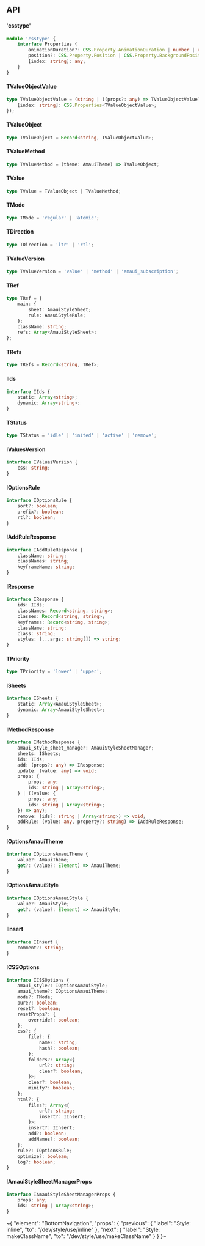 

## API

#### 'csstype'

```ts
module 'csstype' {
    interface Properties {
        animationDuration?: CSS.Property.AnimationDuration | number | undefined;
        position?: CSS.Property.Position | CSS.Property.BackgroundPosition | undefined;
        [index: string]: any;
    }
}
```

#### TValueObjectValue

```ts
type TValueObjectValue = (string | ((props?: any) => TValueObjectValue) | AmauiSubscription | CSS.Properties<string | number | Array<string | number> | Array<Array<string | number>> | Array<TValueObjectValue> | Array<Array<TValueObjectValue>> | ((props?: any) => TValueObjectValue)> | Record<string, any> | {
    [index: string]: CSS.Properties<TValueObjectValue>;
});
```

#### TValueObject

```ts
type TValueObject = Record<string, TValueObjectValue>;
```

#### TValueMethod

```ts
type TValueMethod = (theme: AmauiTheme) => TValueObject;
```

#### TValue

```ts
type TValue = TValueObject | TValueMethod;
```

#### TMode

```ts
type TMode = 'regular' | 'atomic';
```

#### TDirection

```ts
type TDirection = 'ltr' | 'rtl';
```

#### TValueVersion

```ts
type TValueVersion = 'value' | 'method' | 'amaui_subscription';
```

#### TRef

```ts
type TRef = {
    main: {
        sheet: AmauiStyleSheet;
        rule: AmauiStyleRule;
    };
    className: string;
    refs: Array<AmauiStyleSheet>;
};
```

#### TRefs

```ts
type TRefs = Record<string, TRef>;
```

#### IIds

```ts
interface IIds {
    static: Array<string>;
    dynamic: Array<string>;
}
```

#### TStatus

```ts
type TStatus = 'idle' | 'inited' | 'active' | 'remove';
```

#### IValuesVersion

```ts
interface IValuesVersion {
    css: string;
}
```

#### IOptionsRule

```ts
interface IOptionsRule {
    sort?: boolean;
    prefix?: boolean;
    rtl?: boolean;
}
```

#### IAddRuleResponse

```ts
interface IAddRuleResponse {
    className: string;
    classNames: string;
    keyframeName: string;
}
```

#### IResponse

```ts
interface IResponse {
    ids: IIds;
    classNames: Record<string, string>;
    classes: Record<string, string>;
    keyframes: Record<string, string>;
    className: string;
    class: string;
    styles: (...args: string[]) => string;
}
```

#### TPriority

```ts
type TPriority = 'lower' | 'upper';
```

#### ISheets

```ts
interface ISheets {
    static: Array<AmauiStyleSheet>;
    dynamic: Array<AmauiStyleSheet>;
}
```

#### IMethodResponse

```ts
interface IMethodResponse {
    amaui_style_sheet_manager: AmauiStyleSheetManager;
    sheets: ISheets;
    ids: IIds;
    add: (props?: any) => IResponse;
    update: (value: any) => void;
    props: {
        props: any;
        ids: string | Array<string>;
    } | ((value: {
        props: any;
        ids: string | Array<string>;
    }) => any);
    remove: (ids?: string | Array<string>) => void;
    addRule: (value: any, property?: string) => IAddRuleResponse;
}
```

#### IOptionsAmauiTheme

```ts
interface IOptionsAmauiTheme {
    value?: AmauiTheme;
    get?: (value?: Element) => AmauiTheme;
}
```

#### IOptionsAmauiStyle

```ts
interface IOptionsAmauiStyle {
    value?: AmauiStyle;
    get?: (value?: Element) => AmauiStyle;
}
```

#### IInsert

```ts
interface IInsert {
    comment?: string;
}
```

#### ICSSOptions

```ts
interface ICSSOptions {
    amaui_style?: IOptionsAmauiStyle;
    amaui_theme?: IOptionsAmauiTheme;
    mode?: TMode;
    pure?: boolean;
    reset?: boolean;
    resetProps?: {
        override?: boolean;
    };
    css?: {
        file?: {
            name?: string;
            hash?: boolean;
        };
        folders?: Array<{
            url?: string;
            clear?: boolean;
        }>;
        clear?: boolean;
        minify?: boolean;
    };
    html?: {
        files?: Array<{
            url?: string;
            insert?: IInsert;
        }>;
        insert?: IInsert;
        add?: boolean;
        addNames?: boolean;
    };
    rule?: IOptionsRule;
    optimize?: boolean;
    log?: boolean;
}
```

#### IAmauiStyleSheetManagerProps

```ts
interface IAmauiStyleSheetManagerProps {
    props: any;
    ids: string | Array<string>;
}
```


~{
  "element": "BottomNavigation",
  "props": {
    "previous": {
      "label": "Style: inline",
      "to": "/dev/style/use/inline"
    },
    "next": {
      "label": "Style: makeClassName",
      "to": "/dev/style/use/makeClassName"
    }
  }
}~
